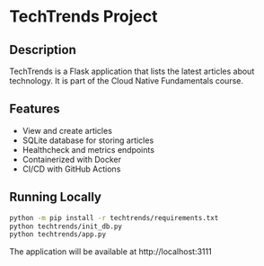# TechTrends Project

## Description
TechTrends is a Flask application that lists the latest articles about technology. It is part of the Cloud Native Fundamentals course.

## Features
- View and create articles
- SQLite database for storing articles
- Healthcheck and metrics endpoints
- Containerized with Docker
- CI/CD with GitHub Actions

## Running Locally
```bash
python -m pip install -r techtrends/requirements.txt
python techtrends/init_db.py
python techtrends/app.py
```

The application will be available at http://localhost:3111